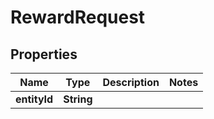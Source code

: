 

# RewardRequest



## Properties

| Name | Type | Description | Notes |
|------------ | ------------- | ------------- | -------------|
|**entityId** | **String** |  |  |



